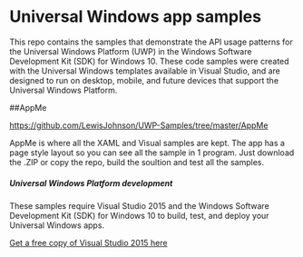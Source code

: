# Universal Windows app samples

This repo contains the samples that demonstrate the API usage patterns for the Universal Windows Platform (UWP) in the Windows Software Development Kit (SDK) for Windows 10. These code samples were created with the Universal Windows templates available in Visual Studio, and are designed to run on desktop, mobile, and future devices that support the Universal Windows Platform.  

##AppMe

https://github.com/LewisJohnson/UWP-Samples/tree/master/AppMe

AppMe is where all the XAML and Visual samples are kept. The app has a page style layout so you can see all the sample in 1 program. Just download the .ZIP or copy the repo, build the soultion and test all the samples.

##### Universal Windows Platform development

These samples require Visual Studio 2015 and the Windows Software Development Kit (SDK) for Windows 10 to build, test, and deploy your Universal Windows apps. 

   [Get a free copy of Visual Studio 2015 here](http://go.microsoft.com/fwlink/?LinkID=280676)

